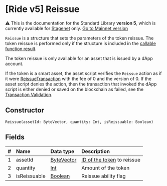 # [Ride v5] Reissue

:warning: This is the documentation for the Standard Library **version 5**, which is currently available for [Stagenet](/en/blockchain/blockchain-network/) only. [Go to Mainnet version](/en/ride/structures/script-actions/reissue)

`Reissue` is a structure that sets the parameters of the token reissue. The token reissue is performed only if the structure is included in the [callable function result](/en/ride/v5/functions/callable-function#invocation-result-2).

The token reissue is only available for an asset that is issued by a dApp account.

If the token is a smart asset, the asset script verifies the `Reissue` action as if it were [ReissueTransaction](/en/ride/v5/structures/transaction-structures/reissue-transaction) with the fee of 0 and the version of 0. If the asset script denies the action, then the transaction that invoked the dApp script is either denied or saved on the blockchain as failed, see the [Transaction Validation](/en/blockchain/transaction/transaction-validation).

## Constructor

```ride
Reissue(assetId: ByteVector, quantity: Int, isReissuable: Boolean)
```

## Fields

| # | Name | Data type | Description |
| :--- | :--- | :--- | :--- |
| 1 | assetId | [ByteVector](/en/ride/v5/data-types/byte-vector) | [ID of the token](/en/blockchain/token/token-id) to reissue |
| 2 | quantity | [Int](/en/ride/v5/data-types/int) | Amount of the token |
| 3 | isReissuable | [Boolean](/en/ride/v5/data-types/boolean) | Reissue ability flag |

